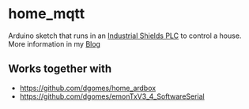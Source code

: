 # home_mqtt
Arduino sketch that runs in an [Industrial Shields PLC](https://www.industrialshields.com/product/m-duino-plc-arduino-38r-ios-rele-analog-digital-plus/) to control a house.
More information in my [Blog](https://diogogomes.com/2017/12/04/home-automation/index.html)

## Works together with
- https://github.com/dgomes/home_ardbox
- https://github.com/dgomes/emonTxV3_4_SoftwareSerial
